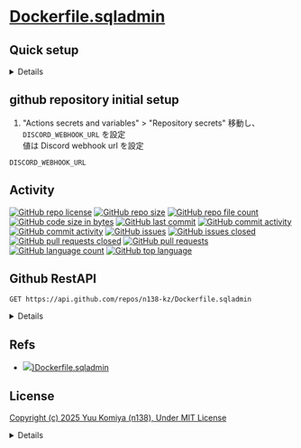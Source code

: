 # [Dockerfile.sqladmin](https://github.com/n138-kz/Dockerfile.sqladmin)

## Quick setup

<details>

### if you’ve done this kind of thing before

```sh
git clone https://github.com/n138-kz/Dockerfile.sqladmin.git
```

```sh
git clone git@github.com:n138-kz/Dockerfile.sqladmin.git
```

### …or create a new repository on the command line

```sh
touch README.md
git init
git add README.md
git commit -m init
git branch -M main
git remote add origin git@github.com:n138-kz/Dockerfile.sqladmin.git
git branch --set-upstream-to=origin/main main
git config pull.rebase false
git fetch
git pull
git merge --allow-unrelated-histories origin/main
git push -u origin main
```

- [git merge --allow-unrelated-histories origin/main](https://qiita.com/mei28/items/85bc881ac1f26332ac15)

### …or push an existing repository from the command line

```sh
git remote add origin git@github.com:n138-kz/Dockerfile.sqladmin.git
git branch -M main
git push -u origin main
```

### pull an another existing repository from the command line

```sh
git config pull.rebase false
git branch -r
git pull origin {remote-repos-name}:{local-repos-name}
git checkout {local-repos-name}
git branch --set-upstream-to=origin/{remote-repos-name} {local-repos-name}
```

</details>

## github repository initial setup

1. "Actions secrets and variables" > "Repository secrets" 移動し、`DISCORD_WEBHOOK_URL` を設定  
  値は Discord webhook url を設定

```
DISCORD_WEBHOOK_URL
```

## Activity

[![GitHub repo license](https://img.shields.io/github/license/n138-kz/Dockerfile.sqladmin)](/LICENSE)
[![GitHub repo size](https://img.shields.io/github/repo-size/n138-kz/Dockerfile.sqladmin)](/../../)
[![GitHub repo file count](https://img.shields.io/github/directory-file-count/n138-kz/Dockerfile.sqladmin)](/../../)
[![GitHub code size in bytes](https://img.shields.io/github/languages/code-size/n138-kz/Dockerfile.sqladmin)](/../../)
[![GitHub last commit](https://img.shields.io/github/last-commit/n138-kz/Dockerfile.sqladmin)](/../../commits)
[![GitHub commit activity](https://img.shields.io/github/commit-activity/w/n138-kz/Dockerfile.sqladmin)](/../../commits)
[![GitHub commit activity](https://img.shields.io/github/commit-activity/t/n138-kz/Dockerfile.sqladmin)](/../../commits)
[![GitHub issues](https://img.shields.io/github/issues/n138-kz/Dockerfile.sqladmin)](/../../issues)
[![GitHub issues closed](https://img.shields.io/github/issues-closed/n138-kz/Dockerfile.sqladmin)](/../../issues)
[![GitHub pull requests closed](https://img.shields.io/github/issues-pr-closed/n138-kz/Dockerfile.sqladmin)](/../../pulls)
[![GitHub pull requests](https://img.shields.io/github/issues-pr/n138-kz/Dockerfile.sqladmin)](/../../pulls)
[![GitHub language count](https://img.shields.io/github/languages/count/n138-kz/Dockerfile.sqladmin)](/../../)
[![GitHub top language](https://img.shields.io/github/languages/top/n138-kz/Dockerfile.sqladmin)](/../../)

## Github RestAPI

```http
GET https://api.github.com/repos/n138-kz/Dockerfile.sqladmin
```

<details>

  [n138-kz/Dockerfile.sqladmin](https://api.github.com/repos/n138-kz/Dockerfile.sqladmin) (Public repos only)
  
</details>

## Refs

- [![](https://www.google.com/s2/favicons?size=64&domain=https://github.com))Dockerfile.sqladmin](https://github.com/n138-kz/Dockerfile.sqladmin/)

## License

[Copyright (c) 2025 Yuu Komiya (n138), Under MIT License](LICENSE)  

<details>

[MIT_License | wikipedia](https://ja.wikipedia.org/wiki/MIT_License)

[The MIT License](https://opensource.org/license/mit/)
> [n138-kz/*](./) is licensed under the `MIT License`.  
>
> Permission is hereby granted, free of charge, to any person obtaining a copy of this software and associated documentation files (the “Software”), to deal in the Software without restriction, including without limitation the rights to use, copy, modify, merge, publish, distribute, sublicense, and/or sell copies of the Software, and to permit persons to whom the Software is furnished to do so, subject to the following conditions:
>
> `Copyright <YEAR> <COPYRIGHT HOLDER>`
> 
> The above copyright notice and this permission notice shall be included in all copies or substantial portions of the Software.
> 
> THE SOFTWARE IS PROVIDED “AS IS”, WITHOUT WARRANTY OF ANY KIND, EXPRESS OR IMPLIED, INCLUDING BUT NOT LIMITED TO THE WARRANTIES OF MERCHANTABILITY, FITNESS FOR A PARTICULAR PURPOSE AND NONINFRINGEMENT. IN NO EVENT SHALL THE AUTHORS OR COPYRIGHT HOLDERS BE LIABLE FOR ANY CLAIM, DAMAGES OR OTHER LIABILITY, WHETHER IN AN ACTION OF CONTRACT, TORT OR OTHERWISE, ARISING FROM, OUT OF OR IN CONNECTION WITH THE SOFTWARE OR THE USE OR OTHER DEALINGS IN THE SOFTWARE.

[The MIT License](https://opensource.org/license/mit/)
> [n138-kz/*](./) は、MIT ライセンスに基づいてライセンスされています。  
> 以下に定める条件に従い、本ソフトウェアおよび関連文書のファイル（以下「ソフトウェア」）の複製を取得するすべての人に対し、ソフトウェアを無制限に扱うことを無償で許可します。これには、ソフトウェアの複製を使用、複写、変更、結合、掲載、頒布、サブライセンス、および/または販売する権利、およびソフトウェアを提供する相手に同じことを許可する権利も無制限に含まれます。  
>
> `Copyright (c) <著作権発生年> <著作権保持者名>`
> 
> 上記の著作権表示および本許諾表示を、ソフトウェアのすべての複製または重要な部分に記載するものとします。
>
> ソフトウェアは「現状のまま」で、明示であるか暗黙であるかを問わず、何らの保証もなく提供されます。ここでいう保証とは、商品性、特定の目的への適合性、および権利非侵害についての保証も含みますが、それに限定されるものではありません。
> 作者または著作権者は、契約行為、不法行為、またはそれ以外であろうと、ソフトウェアに起因または関連し、あるいはソフトウェアの使用またはその他の扱いによって生じる一切の請求、損害、その他の義務について何らの責任も負わないものとします。

### Permissions / 許可
- Commercial use / 商用利用
- Modification / 改変
- Distribution / 再配布
- Private use / 私的使用 

### Limitations / 制限事項
- Liability / 発生した問題に責任を負わない
- Warranty / 無保証

</details>
